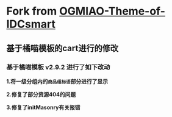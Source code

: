 # Fork from [OGMIAO-Theme-of-IDCsmart](https://github.com/DYMTHH/OGMIAO-Theme-of-IDCsmart)

## **基于橘喵模板的cart进行的修改**

### **基于橘喵模板 v2.9.2 进行了如下改动**

**1.将一级分组内的``商品组标语``部分进行了显示**

**2.修复了部分资源404的问题**

**3.修复了initMasonry有关报错**
